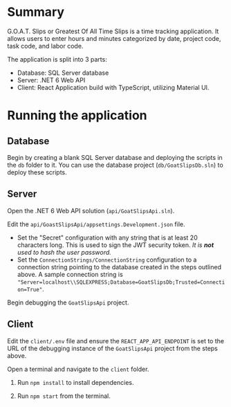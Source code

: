 # Summary

G.O.A.T. Slips or Greatest Of All Time Slips is a time tracking application. It allows users to enter hours and minutes categorized by date, project code, task code, and labor code.

The application is split into 3 parts:

- Database: SQL Server database
- Server: .NET 6 Web API
- Client: React Application build with TypeScript, utilizing Material UI.

# Running the application

## Database

Begin by creating a blank SQL Server database and deploying the scripts in the `db` folder to it. You can use the database project (`db/GoatSlipsDb.sln`) to deploy these scripts.

## Server

Open the .NET 6 Web API solution (`api/GoatSlipsApi.sln`).

Edit the `api/GoastSlipsApi/appsettings.Development.json` file.

- Set the "Secret" configuration with any string that is at least 20 characters long. This is used to sign the JWT security token. _It is **not** used to hash the user password._
- Set the `ConnectionStrings/ConnectionString` configuration to a connection string pointing to the database created in the steps outlined above. A sample connection string is `"Server=localhost\\SQLEXPRESS;Database=GoatSlipsDb;Trusted=Connection=True"`.

Begin debugging the `GoatSlipsApi` project.

## Client

Edit the `client/.env` file and ensure the `REACT_APP_API_ENDPOINT` is set to the URL of the debugging instance of the `GoatSlipsApi` project from the steps above.

Open a terminal and navigate to the `client` folder.

1. Run `npm install` to install dependencies.

2. Run `npm start` from the terminal.
